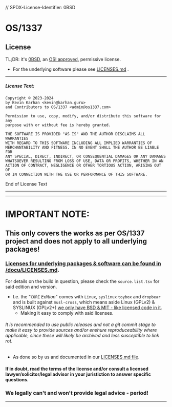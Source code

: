 // SPDX-License-Identifier: 0BSD

#	OS/1337	
## License

TL;DR: it's [0BSD](https://en.wikipedia.org/wiki/BSD_licenses#0-clause_license_(%22BSD_Zero_Clause_License%22)), an [OSI approved](https://opensource.org/license/0bsd/), permissive license.
- For the underlying software please see [LICENSES.md](docu/LICENSES.md) .

---

##### License Text:

````
Copyright © 2023-2024 
by Kevin Karhan <kevin@karhan.guru> 
and Contributors to OS/1337 <admin@os1337.com> 

Permission to use, copy, modify, and/or distribute this software for any
purpose with or without fee is hereby granted.

THE SOFTWARE IS PROVIDED "AS IS" AND THE AUTHOR DISCLAIMS ALL WARRANTIES
WITH REGARD TO THIS SOFTWARE INCLUDING ALL IMPLIED WARRANTIES OF
MERCHANTABILITY AND FITNESS. IN NO EVENT SHALL THE AUTHOR BE LIABLE FOR
ANY SPECIAL, DIRECT, INDIRECT, OR CONSEQUENTIAL DAMAGES OR ANY DAMAGES
WHATSOEVER RESULTING FROM LOSS OF USE, DATA OR PROFITS, WHETHER IN AN
ACTION OF CONTRACT, NEGLIGENCE OR OTHER TORTIOUS ACTION, ARISING OUT OF
OR IN CONNECTION WITH THE USE OR PERFORMANCE OF THIS SOFTWARE.

````

End of License Text

---

---

# IMPORTANT NOTE:
## This only covers the works as per OS/1337 project and does not apply to all underlying packages!
### [Licenses for underlying packages & software can be found in /docu/LICENSES.md](docu/LICENSES.md).
For details on the build in question, please check the ``source.list.tsv`` for said edition and version.
- I.e. the "``CORE`` *Edition*" comes with ``Linux``, ``syslinux`` ``toybox`` and ``dropbear`` and is built against ``musl-cross``, which means aside Linux (GPLv2) & SYSLINUX (GPLv2+)  [we only have BSD & MIT - like licensed code in it](build/0.CORE/build/sources.list.tsv).
  - Making it easy to comply with said licenses.

###### It is recommended to use public releases and not a git commit stage to make it easy to provide sources and/or enshure reproduceability where applicable, since these will likely be archived and less susceptible to link rot.

- As done so by us and documented in our [LICENSES.md file](docu/LICENSES.md).

#### If in doubt, read the terms of the license and/or consult a licensed lawyer/solicitor/legal advisor in your juristiction to answer specific questions.
### We legally can't and won't provide legal advice - period!

---
